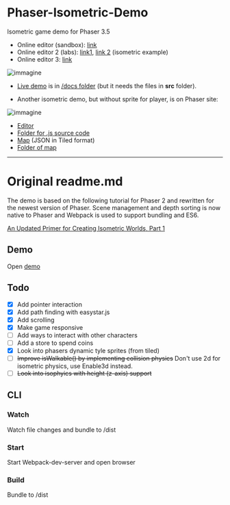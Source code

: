# Phaser-Isometric-Demo
Isometric game demo for Phaser 3.5

* Online editor (sandbox): [link](https://phaser.io/sandbox/edit/3)
* Online editor 2 (labs): [link1](http://labs.phaser.io/index.html?dir=tilemap/isometric/&q=), [link 2](https://labs.phaser.io/edit.html?src=src/depth%20sorting/isometric%20map.js&v=3.55.2) (isometric example)
* Online editor 3: [link](https://phasereditor2d.com/start/)

![immagine](https://user-images.githubusercontent.com/1620953/203594128-27c3ec0b-9b79-4778-8df7-28a187cd03e0.png)


 - [Live demo](https://jumpjack.github.io/phaser-isometric-demo/docs/) is in [/docs folder](https://github.com/jumpjack/phaser-isometric-demo/tree/main/docs) (but it needs the files in **src** folder).

 - Another isometric demo, but without sprite for player, is on Phaser site:

![immagine](https://user-images.githubusercontent.com/1620953/203593434-d4ce2ba3-6f90-4067-835b-faf6f334d9ca.png)

 - [Editor](http://labs.phaser.io/edit.html?src=src%5Ctilemap%5Cisometric%5Cisometric%20test.js)
 - [Folder for .js source code](http://labs.phaser.io/src/tilemap/isometric/)
 - [Map](http://labs.phaser.io/assets/tilemaps/iso/isorpg.json)  (JSON in Tiled format)
 - [Folder of map](http://labs.phaser.io/assets/tilemaps/iso/)
 

-----------------

# Original readme.md
The demo is based on the following tutorial for Phaser 2 and rewritten for the newest version of Phaser. Scene management and depth sorting is now native to Phaser and Webpack is used to support bundling and ES6.

[An Updated Primer for Creating Isometric Worlds, Part 1](https://gamedevelopment.tutsplus.com/tutorials/creating-isometric-worlds-primer-for-game-developers-updated--cms-28392)

## Demo
Open [demo](https://daan93.github.io/phaser-isometric-demo/)

## Todo
- [x] Add pointer interaction
- [x] Add path finding with easystar.js
- [x] Add scrolling
- [x] Make game responsive
- [ ] Add ways to interact with other characters
- [ ] Add a store to spend coins
- [x] Look into phasers dynamic tyle sprites (from tiled)
- [ ] ~~Improve isWalkable() by implementing collision physics~~ Don't use 2d for isometric physics, use Enable3d instead.
- [ ] ~~Look into isophyics with height (z-axis) support~~

## CLI

### Watch
Watch file changes and bundle to /dist

### Start
Start Webpack-dev-server and open browser

### Build
Bundle to /dist
